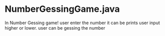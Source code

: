 # NumberGessingGame.java
 In Number Gessing game! user enter the number it can be prints user input  higher or lower. user can be gessing the number
